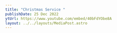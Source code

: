 ```yaml
---
title: "Christmas Service "
publishDate: 25 Dec 2022
ytUrl: https://www.youtube.com/embed/40bFdYObe8A
layout: ../../layouts/MediaPost.astro
---
```

